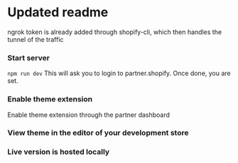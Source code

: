 # Updated readme

ngrok token is already added through shopify-cli, which then handles the tunnel of the traffic

### Start server
`npm run dev`
This will ask you to login to partner.shopify. Once done, you are set.

### Enable theme extension
Enable theme extension through the partner dashboard

### View theme in the editor of your development store

### Live version is hosted locally
